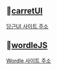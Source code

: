 ## 🥕[carretUI](/carretUI/README.md)

[당근UI 사이트 주소](https://woocarret.netlify.app/)

## 🧩[wordleJS](/wordleJS/README.md)

[Wordle 사이트 주소](https://woodle.netlify.app)

##
